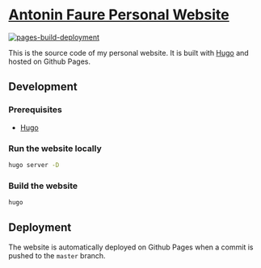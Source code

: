 # [Antonin Faure Personal Website](https://antoninfaure.ch/)

[![pages-build-deployment](https://github.com/antoninfaure/personal-website/actions/workflows/pages/hugo/badge.svg?branch=main)](https://github.com/antoninfaure/personal-website/actions/workflows/pages/hugo)

This is the source code of my personal website. It is built with [Hugo](https://gohugo.io/) and hosted on Github Pages.

## Development

### Prerequisites

- [Hugo](https://gohugo.io/getting-started/installing/)

### Run the website locally

```bash
hugo server -D
```

### Build the website

```bash
hugo
```

## Deployment

The website is automatically deployed on Github Pages when a commit is pushed to the `master` branch.



